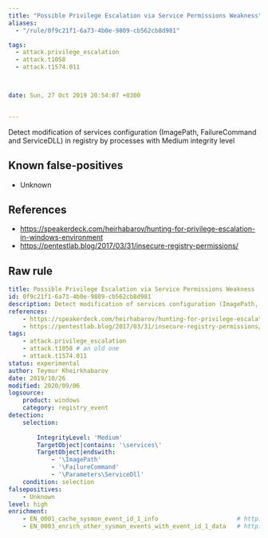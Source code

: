 ```yaml
---
title: "Possible Privilege Escalation via Service Permissions Weakness"
aliases:
  - "/rule/0f9c21f1-6a73-4b0e-9809-cb562cb8d981"

tags:
  - attack.privilege_escalation
  - attack.t1058
  - attack.t1574.011



date: Sun, 27 Oct 2019 20:54:07 +0300


---
```


Detect modification of services configuration (ImagePath, FailureCommand and ServiceDLL) in registry by processes with Medium integrity level

<!--more-->


## Known false-positives

* Unknown



## References

* https://speakerdeck.com/heirhabarov/hunting-for-privilege-escalation-in-windows-environment
* https://pentestlab.blog/2017/03/31/insecure-registry-permissions/


## Raw rule
```yaml
title: Possible Privilege Escalation via Service Permissions Weakness
id: 0f9c21f1-6a73-4b0e-9809-cb562cb8d981
description: Detect modification of services configuration (ImagePath, FailureCommand and ServiceDLL) in registry by processes with Medium integrity level
references:
    - https://speakerdeck.com/heirhabarov/hunting-for-privilege-escalation-in-windows-environment
    - https://pentestlab.blog/2017/03/31/insecure-registry-permissions/
tags:
    - attack.privilege_escalation
    - attack.t1058 # an old one
    - attack.t1574.011
status: experimental
author: Teymur Kheirkhabarov
date: 2019/10/26
modified: 2020/09/06
logsource:
    product: windows
    category: registry_event
detection:
    selection:
        
        IntegrityLevel: 'Medium'
        TargetObject|contains: '\services\'
        TargetObject|endswith:
            - '\ImagePath'
            - '\FailureCommand'
            - '\Parameters\ServiceDll'
    condition: selection
falsepositives:
    - Unknown
level: high
enrichment:
    - EN_0001_cache_sysmon_event_id_1_info                      # http://bit.ly/314zc6x
    - EN_0003_enrich_other_sysmon_events_with_event_id_1_data   # http://bit.ly/2ojW7fw

```
